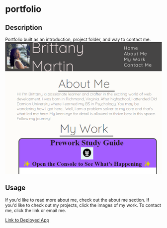 # portfolio

## Description 

Portfolio built as an introduction, project folder, and way to contact me. 
![alt text](portfolioscreengrab.png)

## Usage 

If you'd like to read more about me, check out the about me section. If you'd like to check out my projects, click the images of my work. To contact me, click the link or email me. 

[Link to Deployed App](https://bamartin0.github.io/portfolio/)